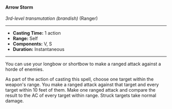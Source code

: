 #### Arrow Storm
*3rd-level transmutation* *(brandish)* (Ranger)
___
- **Casting Time:** 1 action
- **Range:** Self
- **Components:** V, S
- **Duration:** Instantaneous
---
You can use your longbow or shortbow to make a ranged attack against a horde of enemies.

As part of the action of casting this spell, choose one target within the weapon's range. You make a ranged attack against that target and every target within 10 feet of them. Make one ranged attack and compare the result to the AC of every target within range. Struck targets take normal damage.

